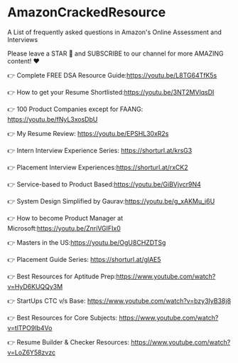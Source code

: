 # AmazonCrackedResource
A List of frequently asked questions in Amazon's Online Assessment and Interviews

Please leave a STAR 🌟 and SUBSCRIBE to our channel for more AMAZING content! ❤️

👉 Complete FREE DSA Resource Guide:https://youtu.be/L8TG64TfK5s

👉 How to get your Resume Shortlisted:https://youtu.be/3NT2MVlqsDI

👉 100 Product Companies except for FAANG: https://youtu.be/fNyL3xosDbU

👉 My Resume Review: https://youtu.be/EPSHL30xR2s

👉 Intern Interview Experience Series: https://shorturl.at/krsG3

👉 Placement Interview Experiences:https://shorturl.at/rxCK2

👉 Service-based to Product Based:https://youtu.be/GiBVjvcr9N4

👉 System Design Simplified by Gaurav:https://youtu.be/g_xAKMu_i6U

👉 How to become Product Manager at Microsoft:https://youtu.be/ZnriVGIFIx0

👉 Masters in the US:https://youtu.be/OgU8CHZDTSg

👉 Placement Guide Series: https://shorturl.at/glAE5

👉 Best Resources for Aptitude Prep:https://www.youtube.com/watch?v=HyD6KUQQy3M

👉 StartUps CTC v/s Base: https://www.youtube.com/watch?v=bzy3IyB38j8

👉 Best Resources for Core Subjects: https://www.youtube.com/watch?v=tlTPO9Ib4Vo

👉 Resume Builder & Checker Resources: https://www.youtube.com/watch?v=LoZ6Y58zvzc
